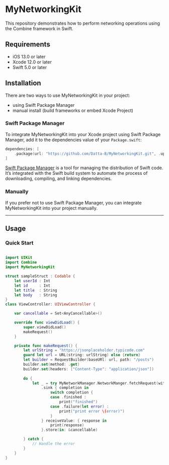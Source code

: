 # MyNetworkingKit

This repository demonstrates how to perform networking operations using the Combine framework in Swift.

## Requirements

- iOS 13.0 or later
- Xcode 12.0 or later
- Swift 5.0 or later

## Installation
There are two ways to use MyNetworkingKit in your project:
- using Swift Package Manager
- manual install (build frameworks or embed Xcode Project)

### Swift Package Manager

To integrate MyNetworkingKit into your Xcode project using Swift Package Manager, add it to the dependencies value of your `Package.swift`:

```swift
dependencies: [
    .package(url: "https://github.com/Datta-B/MyNetworkingKit.git", .upToNextMajor(from: "1.0.0"))
]
```

[Swift Package Manager](https://swift.org/package-manager/) is a tool for managing the distribution of Swift code. It’s integrated with the Swift build system to automate the process of downloading, compiling, and linking dependencies.

### Manually

If you prefer not to use Swift Package Manager, you can integrate MyNetworkingKit into your project manually.

---

## Usage

### Quick Start

```swift

import UIKit
import Combine
import MyNetworkingKit

struct sampleStruct : Codable {
    let userId : Int
    let id     : Int
    let title  : String
    let body   : String
}
class ViewController: UIViewController {

    var cancellable = Set<AnyCancellable>()

    override func viewDidLoad() {
        super.viewDidLoad()
        makeRequest()
    }

    private func makeRequest() {
        let urlString = "https://jsonplaceholder.typicode.com"
        guard let url = URL(string: urlString) else {return}
        let builder = RequestBuilder(baseURl: url, path: "/posts")
        builder.set(method: .get)
        builder.set(headers: ["Content-Type": "application/json"])
        
        do {
            let _ = try MyNetworkManager.NetworkManger.fetchRequest(with: builder, type: [sampleStruct].self)
                .sink { completion in
                    switch completion {
                    case .finished :
                        print("finished")
                    case .failure(let error) :
                        print("print error \(error)")
                    }
                } receiveValue: { response in
                    print(response)
                }.store(in: &cancellable)

        } catch {
            // Handle the error
        }
    }
}
```
